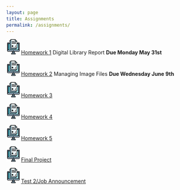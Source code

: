 ```yaml
---
layout: page
title: Assignments
permalink: /assignments/
---
```


![homework](/assets/hw.jpg) [Homework 1](https://markwolfeman.github.io/ist653/assignments/homework1.html) Digital Library Report **Due Monday May 31st**

![homework](/assets/hw.jpg) [Homework 2](https://markwolfeman.github.io/ist653/assignments/homework2.html) Managing Image Files **Due Wednesday June 9th**

![homework](/assets/hw.jpg) [Homework 3]() 

![homework](/assets/hw.jpg) [Homework 4]() 

![homework](/assets/hw.jpg) [Homework 5]() 

![homework](/assets/hw.jpg) [Final Project]() 

![homework](/assets/hw.jpg) [Test 2/Job Announcement]() 



